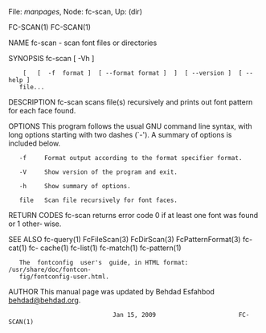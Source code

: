 File: *manpages*,  Node: fc-scan,  Up: (dir)

FC-SCAN(1)                                                          FC-SCAN(1)



NAME
       fc-scan - scan font files or directories

SYNOPSIS
       fc-scan [ -Vh ]

        [   [  -f  format ]  [ --format format ]  ]  [ --version ]  [ --help ]
       file...

DESCRIPTION
       fc-scan scans file(s) recursively and prints out font pattern for  each
       face found.

OPTIONS
       This  program  follows  the  usual  GNU  command line syntax, with long
       options starting with  two  dashes  (`-').  A  summary  of  options  is
       included below.

       -f     Format output according to the format specifier format.

       -V     Show version of the program and exit.

       -h     Show summary of options.

       file   Scan file recursively for font faces.

RETURN CODES
       fc-scan returns error code 0 if at least one font was found or 1 other‐
       wise.

SEE ALSO
       fc-query(1) FcFileScan(3) FcDirScan(3) FcPatternFormat(3) fc-cat(1) fc-
       cache(1) fc-list(1) fc-match(1) fc-pattern(1)

       The  fontconfig  user's  guide, in HTML format: /usr/share/doc/fontcon‐
       fig/fontconfig-user.html.

AUTHOR
       This manual page was updated by Behdad Esfahbod <behdad@behdad.org>.



                                 Jan 15, 2009                       FC-SCAN(1)
